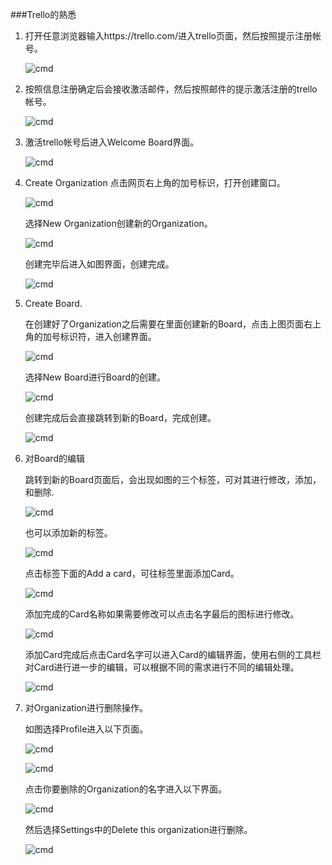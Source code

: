 ###Trello的熟悉



1. 打开任意浏览器输入https://trello.com/进入trello页面，然后按照提示注册帐号。
	
	![cmd][1]
	
2. 按照信息注册确定后会接收激活邮件，然后按照邮件的提示激活注册的trello帐号。
	
	![cmd][2]
	
3. 激活trello帐号后进入Welcome Board界面。
	
	![cmd][3]
	
4. Create Organization
	点击网页右上角的加号标识，打开创建窗口。
	
	![cmd][4]
	
	选择New Organization创建新的Organization。
	
	![cmd][5]
	
	创建完毕后进入如图界面，创建完成。
	
	![cmd][6]
	
5. Create Board.
	
	在创建好了Organization之后需要在里面创建新的Board，点击上图页面右上角的加号标识符，进入创建界面。
	
	![cmd][7]
	
	选择New Board进行Board的创建。
	
	![cmd][8]
	
	创建完成后会直接跳转到新的Board，完成创建。
	
	![cmd][9]
	
6. 对Board的编辑
	
	跳转到新的Board页面后，会出现如图的三个标签，可对其进行修改，添加，和删除.
	
	![cmd][10]
	
	也可以添加新的标签。
	
	![cmd][11]
	
	点击标签下面的Add a card，可往标签里面添加Card。
	
	![cmd][12]
	
	添加完成的Card名称如果需要修改可以点击名字最后的图标进行修改。
	
	![cmd][13]
	
	添加Card完成后点击Card名字可以进入Card的编辑界面，使用右侧的工具栏对Card进行进一步的编辑，可以根据不同的需求进行不同的编辑处理。
	
	![cmd][14]
	
7. 对Organization进行删除操作。
	
	如图选择Profile进入以下页面。
	
	![cmd][15]
	
	![cmd][16]
	
	点击你要删除的Organization的名字进入以下界面。
	
	![cmd][17]
	
	然后选择Settings中的Delete this organization进行删除。
	
	![cmd][18]
	










[1]:/image/20140820/trello/1.png
[2]:/image/20140820/trello/2.png
[3]:/image/20140820/trello/3.png
[4]:/image/20140820/trello/4.png
[5]:/image/20140820/trello/5.png
[6]:/image/20140820/trello/6.png
[7]:/image/20140820/trello/7.png
[8]:/image/20140820/trello/8.png
[9]:/image/20140820/trello/9.png
[10]:/image/20140820/trello/10.png
[11]:/image/20140820/trello/12.png
[12]:/image/20140820/trello/13.png
[13]:/image/20140820/trello/13.png
[14]:/image/20140820/trello/14.png
[15]:/image/20140820/trello/15.png
[16]:/image/20140820/trello/16.png
[17]:/image/20140820/trello/17.png
[18]:/image/20140820/trello/18.png



